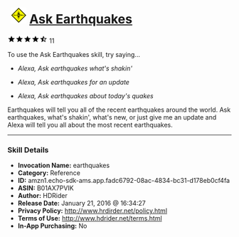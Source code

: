 # &nbsp;<img src="skill_icon" alt="Ask Earthquakes icon" width="36"> [Ask Earthquakes](http://alexa.amazon.com/#skills/amzn1.echo-sdk-ams.app.fadc6792-08ac-4834-bc31-d178eb0cf4fa)
![4.7 stars](../../images/ic_star_black_18dp_1x.png)![4.7 stars](../../images/ic_star_black_18dp_1x.png)![4.7 stars](../../images/ic_star_black_18dp_1x.png)![4.7 stars](../../images/ic_star_black_18dp_1x.png)![4.7 stars](../../images/ic_star_half_black_18dp_1x.png) 11

To use the Ask Earthquakes skill, try saying...

* *Alexa, Ask earthquakes what's shakin'*

* *Alexa, Ask earthquakes for an update*

* *Alexa, Ask earthquakes about today's quakes*

Earthquakes will tell you all of the recent earthquakes around the world. Ask earthquakes, what's shakin', what's new, or just give me an update and Alexa will tell you all about the most recent earthquakes.

***

### Skill Details

* **Invocation Name:** earthquakes
* **Category:** Reference
* **ID:** amzn1.echo-sdk-ams.app.fadc6792-08ac-4834-bc31-d178eb0cf4fa
* **ASIN:** B01AX7PVIK
* **Author:** HDRider
* **Release Date:** January 21, 2016 @ 16:34:27
* **Privacy Policy:** http://www.hrdirder.net/policy.html
* **Terms of Use:** http://www.hdrider.net/terms.html
* **In-App Purchasing:** No
